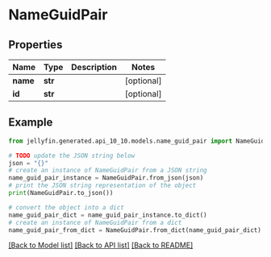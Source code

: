 # NameGuidPair


## Properties

Name | Type | Description | Notes
------------ | ------------- | ------------- | -------------
**name** | **str** |  | [optional] 
**id** | **str** |  | [optional] 

## Example

```python
from jellyfin.generated.api_10_10.models.name_guid_pair import NameGuidPair

# TODO update the JSON string below
json = "{}"
# create an instance of NameGuidPair from a JSON string
name_guid_pair_instance = NameGuidPair.from_json(json)
# print the JSON string representation of the object
print(NameGuidPair.to_json())

# convert the object into a dict
name_guid_pair_dict = name_guid_pair_instance.to_dict()
# create an instance of NameGuidPair from a dict
name_guid_pair_from_dict = NameGuidPair.from_dict(name_guid_pair_dict)
```
[[Back to Model list]](README.md#documentation-for-models) [[Back to API list]](README.md#documentation-for-api-endpoints) [[Back to README]](README.md)


